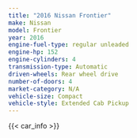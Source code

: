 ```yaml
---
title: "2016 Nissan Frontier"
make: Nissan
model: Frontier
year: 2016
engine-fuel-type: regular unleaded
engine-hp: 152
engine-cylinders: 4
transmission-type: Automatic
driven-wheels: Rear wheel drive
number-of-doors: 4
market-category: N/A
vehicle-size: Compact
vehicle-style: Extended Cab Pickup
---
```


{{< car_info >}}
